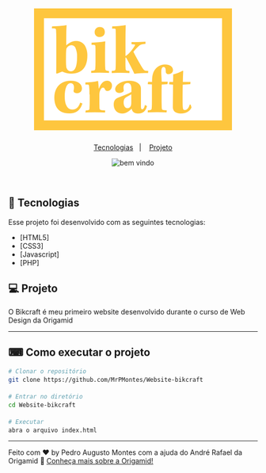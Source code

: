 <h1 align="center">
    <img alt="Bikcraft" title="Bikcraft" src="./img/bikcraft-qualidade.svg" />
</h1>

<p align="center">
  <a href="#-tecnologias">Tecnologias</a>&nbsp;&nbsp;&nbsp;|&nbsp;&nbsp;&nbsp;
  <a href="#-projeto">Projeto</a>
</p>

<p align="center">
 <img src="https://img.shields.io/badge/ol%C3%A1-bem%20vindo-yellow" alt="bem vindo" />
</p>

<br>

## 🚀 Tecnologias

Esse projeto foi desenvolvido com as seguintes tecnologias:

- [HTML5]
- [CSS3]
- [Javascript]
- [PHP]

## 💻 Projeto

O Bikcraft é meu primeiro website desenvolvido durante o curso de Web Design da Origamid

---

## ⌨ Como executar o projeto

```bash
# Clonar o repositório
git clone https://github.com/MrPMontes/Website-bikcraft

# Entrar no diretório
cd Website-bikcraft

# Executar
abra o arquivo index.html
```


---


Feito com ♥ by Pedro Augusto Montes com a ajuda do André Rafael da Origamid :wave: [Conheça mais sobre a Origamid!](https://origamid.com)
